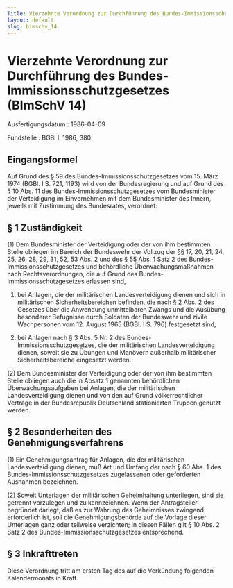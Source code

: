 ```yaml
---
Title: Vierzehnte Verordnung zur Durchführung des Bundes-Immissionsschutzgesetzes
layout: default
slug: bimschv_14
---
```


# Vierzehnte Verordnung zur Durchführung des Bundes-Immissionsschutzgesetzes (BImSchV 14)

Ausfertigungsdatum
:   1986-04-09

Fundstelle
:   BGBl I: 1986, 380



## Eingangsformel

Auf Grund des § 59 des Bundes-Immissionsschutzgesetzes vom 15. März
1974 (BGBl. I S. 721, 1193) wird von der Bundesregierung und auf Grund
des § 10 Abs. 11 des Bundes-Immissionsschutzgesetzes vom
Bundesminister der Verteidigung im Einvernehmen mit dem Bundesminister
des Innern, jeweils mit Zustimmung des Bundesrates, verordnet:


## § 1 Zuständigkeit

(1) Dem Bundesminister der Verteidigung oder der von ihm bestimmten
Stelle obliegen im Bereich der Bundeswehr der Vollzug der §§ 17, 20,
21, 24, 25, 26, 28, 29, 31, 52, 53 Abs. 2 und des § 55 Abs. 1 Satz 2
des Bundes-Immissionsschutzgesetzes und behördliche
Überwachungsmaßnahmen nach Rechtsverordnungen, die auf Grund des
Bundes-Immissionsschutzgesetzes erlassen sind,

1.  bei Anlagen, die der militärischen Landesverteidigung dienen und sich
    in militärischen Sicherheitsbereichen befinden, die nach § 2 Abs. 2
    des Gesetzes über die Anwendung unmittelbaren Zwangs und die Ausübung
    besonderer Befugnisse durch Soldaten der Bundeswehr und zivile
    Wachpersonen vom 12. August 1965 (BGBl. I S. 796) festgesetzt sind,


2.  bei Anlagen nach § 3 Abs. 5 Nr. 2 des Bundes-Immissionsschutzgesetzes,
    die der militärischen Landesverteidigung dienen, soweit sie zu Übungen
    und Manövern außerhalb militärischer Sicherheitsbereiche eingesetzt
    werden.




(2) Dem Bundesminister der Verteidigung oder der von ihm bestimmten
Stelle obliegen auch die in Absatz 1 genannten behördlichen
Überwachungsaufgaben bei Anlagen, die der militärischen
Landesverteidigung dienen und von den auf Grund völkerrechtlicher
Verträge in der Bundesrepublik Deutschland stationierten Truppen
genutzt werden.


## § 2 Besonderheiten des Genehmigungsverfahrens

(1) Ein Genehmigungsantrag für Anlagen, die der militärischen
Landesverteidigung dienen, muß Art und Umfang der nach § 60 Abs. 1 des
Bundes-Immissionsschutzgesetzes zugelassenen oder geforderten
Ausnahmen bezeichnen.

(2) Soweit Unterlagen der militärischen Geheimhaltung unterliegen,
sind sie getrennt vorzulegen und zu kennzeichnen. Wenn der
Antragsteller begründet darlegt, daß es zur Wahrung des Geheimnisses
zwingend erforderlich ist, soll die Genehmigungsbehörde auf die
Vorlage dieser Unterlagen ganz oder teilweise verzichten; in diesen
Fällen gilt § 10 Abs. 2 Satz 2 des Bundes-Immissionsschutzgesetzes
entsprechend.


## § 3 Inkrafttreten

Diese Verordnung tritt am ersten Tag des auf die Verkündung folgenden
Kalendermonats in Kraft.

